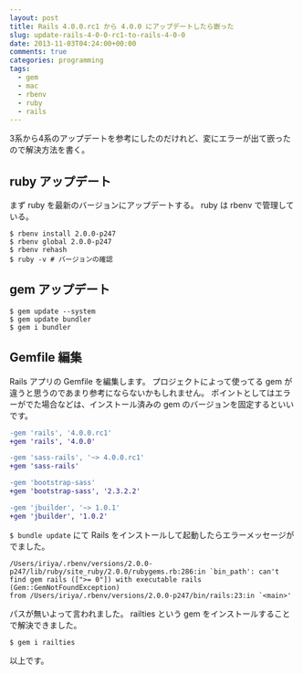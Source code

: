 ```yaml
---
layout: post
title: Rails 4.0.0.rc1 から 4.0.0 にアップデートしたら嵌った
slug: update-rails-4-0-0-rc1-to-rails-4-0-0
date: 2013-11-03T04:24:00+00:00
comments: true
categories: programming
tags:
  - gem
  - mac
  - rbenv
  - ruby
  - rails
---
```


3系から4系のアップデートを参考にしたのだけれど、変にエラーが出て嵌ったので解決方法を書く。

## ruby アップデート
まず ruby を最新のバージョンにアップデートする。
ruby は rbenv で管理している。

    $ rbenv install 2.0.0-p247
    $ rbenv global 2.0.0-p247
    $ rbenv rehash
    $ ruby -v # バージョンの確認

## gem アップデート
    
    $ gem update --system
    $ gem update bundler
    $ gem i bundler

## Gemfile 編集
Rails アプリの Gemfile を編集します。
プロジェクトによって使ってる gem が違うと思うのであまり参考にならないかもしれません。
ポイントとしてはエラーがでた場合などは、インストール済みの gem のバージョンを固定するといいです。

```diff    
-gem 'rails', '4.0.0.rc1'
+gem 'rails', '4.0.0'

-gem 'sass-rails', '~> 4.0.0.rc1'
+gem 'sass-rails'

-gem 'bootstrap-sass'
+gem 'bootstrap-sass', '2.3.2.2'

-gem 'jbuilder', '~> 1.0.1'
+gem 'jbuilder', '1.0.2'
```

`$ bundle update` にて Rails をインストールして起動したらエラーメッセージがでました。

    /Users/iriya/.rbenv/versions/2.0.0-p247/lib/ruby/site_ruby/2.0.0/rubygems.rb:286:in `bin_path': can't find gem rails ([">= 0"]) with executable rails (Gem::GemNotFoundException)
    from /Users/iriya/.rbenv/versions/2.0.0-p247/bin/rails:23:in `<main>'

パスが無いよって言われました。
railties という gem をインストールすることで解決できました。
    
    $ gem i railties

以上です。
